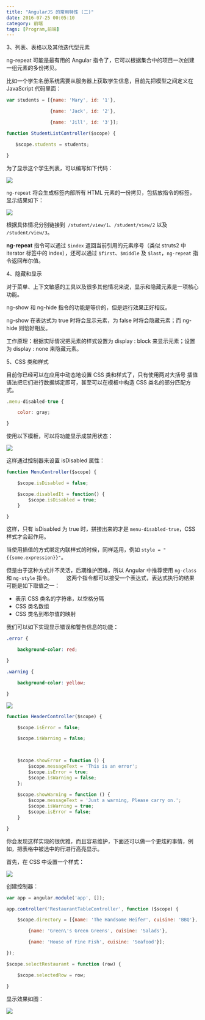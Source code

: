 ```yaml
---
title: "AngularJS 的常用特性 (二)"
date: 2016-07-25 00:05:10
category: 前端
tags: [Program,前端]
---
```

3、列表、表格以及其他迭代型元素

ng-repeat 可能是最有用的 Angular 指令了，它可以根据集合中的项目一次创建一组元素的多份拷贝。

比如一个学生名册系统需要从服务器上获取学生信息，目前先把模型之间定义在 JavaScript 代码里面：

```javascript
var students = [{name: 'Mary', id: '1'},

                {name: 'Jack', id: '2'},

                {name: 'Jill', id: '3'}];

function StudentListController($scope) {

　　$scope.students = students;

}
```

为了显示这个学生列表，可以编写如下代码：

![](http://p8bc1hri5.bkt.clouddn.com/the-normal-characteristic-of-angular-2-1.png)

`ng-repeat` 将会生成标签内部所有 HTML 元素的一份拷贝，包括放指令的标签，显示结果如下：

![](http://p8bc1hri5.bkt.clouddn.com/the-normal-characteristic-of-angular-2-2.png)

根据具体情况分别链接到` /student/view/1`、`/student/view/2` 以及 `/student/view/3`。

**ng-repeat** 指令可以通过 `$index` 返回当前引用的元素序号（类似 struts2 中 iterator 标签中的 index），还可以通过 `$first`、`$middle` 及 `$last`，`ng-repeat` 指令返回布尔值。

4、隐藏和显示

对于菜单、上下文敏感的工具以及很多其他情况来说，显示和隐藏元素是一项核心功能。

ng-show 和 ng-hide 指令的功能是等价的，但是运行效果正好相反。

ng-show 在表达式为 true 时将会显示元素，为 false 时将会隐藏元素；而 ng-hide 则恰好相反。

工作原理：根据实际情况把元素的样式设置为 display : block 来显示元素；设置为 display : none 来隐藏元素。

5、CSS 类和样式

目前你已经可以在应用中动态地设置 CSS 类和样式了，只有使用两对大括号 插值语法把它们进行数据绑定即可，甚至可以在模板中构造 CSS 类名的部分匹配方式。

```javascript
.menu-disabled-true {

    color: gray;

}
```

使用以下模板，可以将功能显示成禁用状态：

![](http://p8bc1hri5.bkt.clouddn.com/the-normal-characteristic-of-angular-2-3.png)

这样通过控制器来设置 isDisabled 属性：

```javascript
function MenuController($scope) {

    $scope.isDisabled = false;

    $scope.disabledIt = function() {
        $scope.isDisabled = true;
    }

}
```

这样，只有 isDisabled 为 true 时，拼接出来的才是 `menu-disabled-true`，CSS 样式才会起作用。

当使用插值的方式绑定内联样式的时候，同样适用，例如 `style = "{{some.expression}}"`。

但是由于这种方式并不灵活，后期维护困难，所以 Angular 中推荐使用 `ng-class` 和 `ng-style` 指令。
　　
这两个指令都可以接受一个表达式，表达式执行的结果可能是如下取值之一：

- 表示 CSS 类名的字符串，以空格分隔
- CSS 类名数组
- CSS 类名到布尔值的映射

我们可以如下实现显示错误和警告信息的功能：

```css
.error {

    background-color: red;

}

.warning {

    background-color: yellow;

}
```

![](http://p8bc1hri5.bkt.clouddn.com/the-normal-characteristic-of-angular-2-4.png)

```javascript
function HeaderController($scope) {

    $scope.isError = false;

    $scope.isWarning = false;

    

    $scope.showError = function () {
        $scope.messageText = 'This is an error';
        $scope.isError = true;
        $scope.isWarning = false;
    };
    
    $scope.showWarning = function () {
        $scope.messageText = 'Just a warning, Please carry on.';
        $scope.isWarning = true;
        $scope.isError = false;
    }

}
```

你会发现这样实现的很优雅，而且容易维护，下面还可以做一个更炫的事情，例如，把表格中被选中的行进行高亮显示。

首先，在 CSS 中设置一个样式：

![](http://p8bc1hri5.bkt.clouddn.com/the-normal-characteristic-of-angular-2-5.png)

创建控制器：

```javascript
var app = angular.module('app', []);

app.controller('RestaurantTableController', function ($scope) {

    $scope.directory = [{name: 'The Handsome Heifer', cuisine: 'BBQ'},

        {name: 'Green\'s Green Greens', cuisine: 'Salads'},

        {name: 'House of Fine Fish', cuisine: 'Seafood'}];

});

$scope.selectRestaurant = function (row) {

    $scope.selectedRow = row;

}
```

显示效果如图：

![](http://p8bc1hri5.bkt.clouddn.com/the-normal-characteristic-of-angular-2-6.png)


